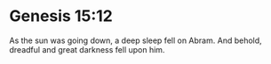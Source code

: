 # Genesis 15:12

As the sun was going down, a deep sleep fell on Abram. And behold, dreadful and great darkness fell upon him.
